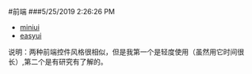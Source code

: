 #前端
###5/25/2019 2:26:26 PM 

- [miniui](http://www.miniui.com/index.html "miniui")
- [easyui](http://www.jeasyui.net/ "easyui")

说明：两种前端控件风格很相似，但是我第一个是轻度使用（虽然用它时间很长）,第二个是有研究有了解的。